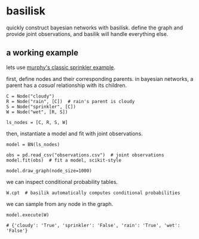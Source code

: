 # basilisk
quickly construct bayesian networks with basilisk. define the graph and provide joint observations, and basilik will handle everything else.

## a working example
lets use [murphy's classic sprinkler example](https://www.cs.ubc.ca/~murphyk/Bayes/bayes_tutorial.pdf).

first, define nodes and their corresponding parents. in bayesian networks, a parent has a *casual* relationship with its children.
```
C = Node("cloudy")
R = Node("rain", [C])  # rain's parent is cloudy
S = Node("sprinkler", [C])
W = Node("wet", [R, S])

ls_nodes = [C, R, S, W]
```
then, instantiate a model and fit with joint observations.
```
model = BN(ls_nodes)

obs = pd.read_csv("observations.csv")  # joint observations
model.fit(obs)  # fit a model, scikit-style

model.draw_graph(node_size=1000)
```
we can inspect conditional probability tables.
```
W.cpt  # basilik automatically computes conditional probabilities
```
we can sample from any node in the graph.
```
model.execute(W)

# {'cloudy': 'True', 'sprinkler': 'False', 'rain': 'True', 'wet': 'False'}
```